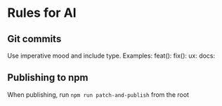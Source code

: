 # Rules for AI

## Git commits
Use imperative mood and include type.
Examples:
feat(<scope>): <any improvements for a feature>
fix(<scope>): <any bug fix in a scope>
ux: <any UX improvement>
docs: <any changes in docs and comments>

## Publishing to npm
When publishing, run `npm run patch-and-publish` from the root
